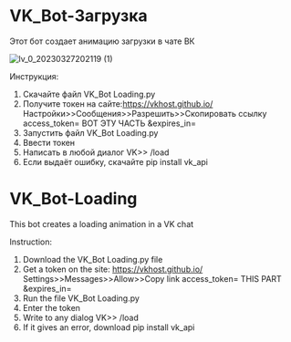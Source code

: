 # VK_Bot-Загрузка
Этот бот создает анимацию загрузки в чате ВК

![lv_0_20230327202119 (1)](https://user-images.githubusercontent.com/128917932/227969358-527f6187-60a7-4775-818f-e6d72d648893.gif)

Инструкция:

1. Скачайте файл VK_Bot Loading.py
2. Получите токен на сайте:https://vkhost.github.io/
Настройки>>Сообщения>>Разрешить>>Скопировать ссылку access_token= ВОТ ЭТУ ЧАСТЬ &expires_in=
3. Запустить файл VK_Bot Loading.py
4. Ввести токен
5. Написать в любой диалог VK>> /load
6. Если выдаёт ошибку, скачайте pip install vk_api


# VK_Bot-Loading
This bot creates a loading animation in a VK chat

Instruction:

1. Download the VK_Bot Loading.py file
2. Get a token on the site: https://vkhost.github.io/
Settings>>Messages>>Allow>>Copy link access_token= THIS PART &expires_in=
3. Run the file VK_Bot Loading.py
4. Enter the token
5. Write to any dialog VK>> /load
6. If it gives an error, download pip install vk_api

